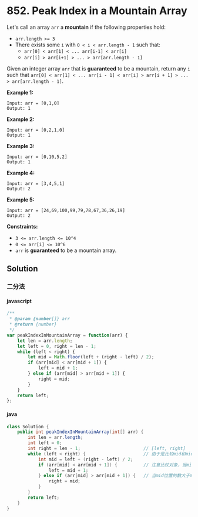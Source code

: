 # 852. Peak Index in a Mountain Array

Let's call an array `arr` a **mountain** if the following properties hold:

* `arr.length >= 3`
* There exists some `i` with `0 < i < arr.length - 1` such that:
	* `arr[0] < arr[1] < ... arr[i-1] < arr[i]`
	* `arr[i] > arr[i+1] > ... > arr[arr.length - 1]`

Given an integer array `arr` that is **guaranteed** to be a mountain, return any `i` such that `arr[0] < arr[1] < ... arr[i - 1] < arr[i] > arr[i + 1] > ... > arr[arr.length - 1]`.


**Example 1:**
```text
Input: arr = [0,1,0]
Output: 1
```
**Example 2:**
```text
Input: arr = [0,2,1,0]
Output: 1
```
**Example 3:**
```text
Input: arr = [0,10,5,2]
Output: 1
```
**Example 4:**
```text
Input: arr = [3,4,5,1]
Output: 2
```
**Example 5:**
```text
Input: arr = [24,69,100,99,79,78,67,36,26,19]
Output: 2
```

**Constraints:**

* `3 <= arr.length <= 10^4`
* `0 <= arr[i] <= 10^6`
* `arr` is **guaranteed** to be a mountain array.

## Solution

### 二分法

#### javascript

```js
/**
 * @param {number[]} arr
 * @return {number}
 */
var peakIndexInMountainArray = function(arr) {
    let len = arr.length;
    let left = 0, right = len - 1;
    while (left < right) {
        let mid = Math.floor(left + (right - left) / 2);
        if (arr[mid] < arr[mid + 1]) {
            left = mid + 1;
        } else if (arr[mid] > arr[mid + 1]) {
            right = mid;
        }
    }
    return left;
};
```



#### java

```java
class Solution {
    public int peakIndexInMountainArray(int[] arr) {
        int len = arr.length;
        int left = 0;
        int right = len - 1;						// [left, right]
        while (left < right) {						// 由于是比较mid和mid+1，left=right的情况是不用比的					
            int mid = left + (right - left) / 2;
            if (arr[mid] < arr[mid + 1]) {			// 注意比较对象，当mid位置的数小于mid+1时，最大数只可能在mid右边
                left = mid + 1;
            } else if (arr[mid] > arr[mid + 1]) {	// 当mid位置的数大于mid+1时，最大数可能是mid也可能在mid左边
                right = mid;
            }
        }
        return left;
    }
}
```

